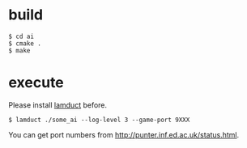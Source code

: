 # build

```
$ cd ai
$ cmake .
$ make
```

# execute

Please install [lamduct](https://github.com/icfpcontest2017/lambda-duct) before.

```
$ lamduct ./some_ai --log-level 3 --game-port 9XXX
```

You can get port numbers from http://punter.inf.ed.ac.uk/status.html.
